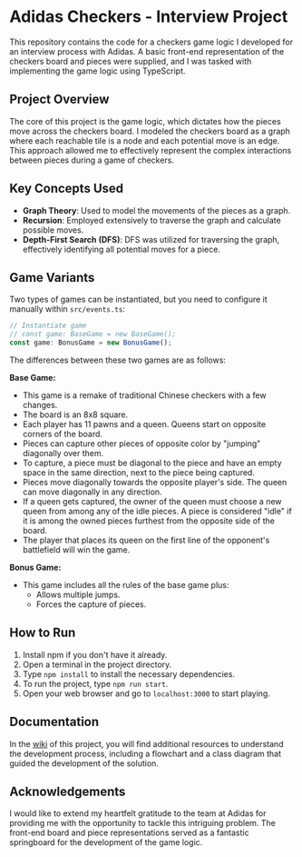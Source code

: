 # Adidas Checkers - Interview Project

This repository contains the code for a checkers game logic I developed for an interview process with Adidas. A basic front-end representation of the checkers board and pieces were supplied, and I was tasked with implementing the game logic using TypeScript.

## Project Overview

The core of this project is the game logic, which dictates how the pieces move across the checkers board. I modeled the checkers board as a graph where each reachable tile is a node and each potential move is an edge. This approach allowed me to effectively represent the complex interactions between pieces during a game of checkers.

## Key Concepts Used

- **Graph Theory**: Used to model the movements of the pieces as a graph.
- **Recursion**: Employed extensively to traverse the graph and calculate possible moves.
- **Depth-First Search (DFS)**: DFS was utilized for traversing the graph, effectively identifying all potential moves for a piece.

## Game Variants

Two types of games can be instantiated, but you need to configure it manually within `src/events.ts`:

```typescript
// Instantiate game
// const game: BaseGame = new BaseGame();
const game: BonusGame = new BonusGame();
```

The differences between these two games are as follows:

**Base Game:**

- This game is a remake of traditional Chinese checkers with a few changes.
- The board is an 8x8 square.
- Each player has 11 pawns and a queen. Queens start on opposite corners of the board.
- Pieces can capture other pieces of opposite color by "jumping" diagonally over them.
- To capture, a piece must be diagonal to the piece and have an empty space in the same direction, next to the piece being captured.
- Pieces move diagonally towards the opposite player's side. The queen can move diagonally in any direction.
- If a queen gets captured, the owner of the queen must choose a new queen from among any of the idle pieces. A piece is considered "idle" if it is among the owned pieces furthest from the opposite side of the board.
- The player that places its queen on the first line of the opponent's battlefield will win the game.

**Bonus Game:**

- This game includes all the rules of the base game plus:
  - Allows multiple jumps.
  - Forces the capture of pieces.

## How to Run

1. Install npm if you don't have it already.
2. Open a terminal in the project directory.
3. Type `npm install` to install the necessary dependencies.
4. To run the project, type `npm run start`.
5. Open your web browser and go to `localhost:3000` to start playing.

## Documentation

In the [wiki](https://github.com/saidnader1987/checkers/wiki) of this project, you will find additional resources to understand the development process, including a flowchart and a class diagram that guided the development of the solution.

## Acknowledgements

I would like to extend my heartfelt gratitude to the team at Adidas for providing me with the opportunity to tackle this intriguing problem. The front-end board and piece representations served as a fantastic springboard for the development of the game logic.
